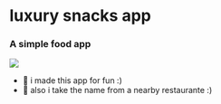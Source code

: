 
<h1 align="left">luxury snacks app</h1>
<h3 align="left">A simple food app</h3>
<p align="left"> <img src="https://media1.giphy.com/media/bsfUpZfjw8pBr2QKUg/200w.gif?cid=6c09b952jfbzmxo1smyzg098x02sdvt6oz0h0qbpvceryysj&ep=v1_gifs_search&rid=200w.gif&ct=g" /> </p>




- 💬 i made this app for fun :)
- 💬 also i take the name from a nearby restaurante :)

<p align="left">
</p>
 </p>





<p align="left">
</p>

</div>


